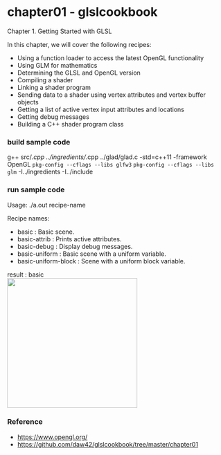 chapter01 - glslcookbook
===============

Chapter 1. Getting Started with GLSL <br/>

In this chapter, we will cover the following recipes:  <br/>
- Using a function loader to access the latest OpenGL functionality 
- Using GLM for mathematics 
- Determining the GLSL and OpenGL version 
- Compiling a shader 
- Linking a shader program 
- Sending data to a shader using vertex attributes and vertex buffer objects 
- Getting a list of active vertex input attributes and locations
- Getting debug messages 
- Building a C++ shader program class

### build sample code
g++ src/*.cpp  ../ingredients/*.cpp ../glad/glad.c  -std=c++11  -framework OpenGL `pkg-config --cflags --libs glfw3` `pkg-config --cflags --libs glm` -I../ingredients -I../include <br/>

### run sample code
Usage: ./a.out recipe-name <br/>

Recipe names:  <br/>
- basic : Basic scene. <br/>
- basic-attrib : Prints active attributes. <br/>
- basic-debug : Display debug messages. <br/>
- basic-uniform : Basic scene with a uniform variable. <br/>
- basic-uniform-block : Scene with a uniform block variable. <br/>

result : basic <br/>
<image src="https://raw.githubusercontent.com/ohwada/MAC_OpenGL_SL_Cookbook/master/chapter01/result/screenshot_basic.png" width="300" /><br/>


### Reference <br/>
- https://www.opengl.org/
- https://github.com/daw42/glslcookbook/tree/master/chapter01

